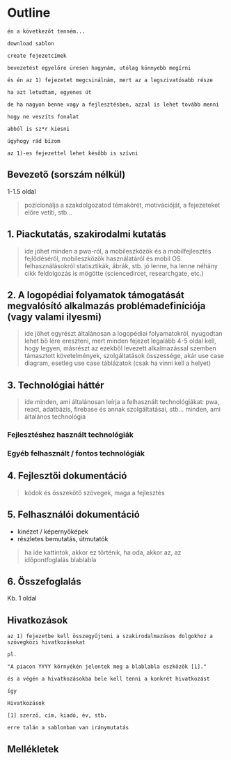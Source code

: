 # Outline

```
én a következőt tenném...

download sablon

create fejezetcímek

bevezetést egyelőre üresen hagynám, utólag könnyebb megírni

és én az 1) fejezetet megcsinálnám, mert az a legszivatósabb része

ha azt letudtam, egyenes út

de ha nagyon benne vagy a fejlesztésben, azzal is lehet tovább menni

hogy ne veszíts fonalat

abból is sz*r kiesni

úgyhogy rád bízom

az 1)-es fejezettel lehet később is szívni
```

## Bevezető (sorszám nélkül)

1-1.5 oldal

> pozícionálja a szakdolgozatod témakörét, motivációját, a fejezeteket előre vetíti, stb...

## 1. Piackutatás, szakirodalmi kutatás

> ide jöhet minden a pwa-ról, a mobileszközök és a mobilfejlesztés fejlődéséről, mobileszközök használatáról és mobil OS felhasználásokról statisztikák, ábrák, stb.
> jó lenne, ha lenne néhány cikk feldolgozás is mögötte (sciencedircet, researchgate, etc.)

## 2. A logopédiai folyamatok támogatását megvalósító alkalmazás problémadefiníciója (vagy valami ilyesmi)

> ide jöhet egyrészt általánosan a logopédiai folyamatokról, nyugodtan lehet bő lére ereszteni, mert minden fejezet legalább 4-5 oldal kell, hogy legyen, másrészt az ezekből levezett alkalmazással szemben támasztott követelmények, szolgáltatások összessége, akár use case diagram, esetleg use case táblázatok (csak ha vinni kell a helyet)

## 3. Technológiai háttér

> ide minden, ami általánosan leírja a felhasznált technológiákat: pwa, react, adatbázis, firebase és annak szolgáltatásai, stb... minden, ami általános technológia

### Fejlesztéshez használt technológiák

### Egyéb felhasznált / fontos technológiák

## 4. Fejlesztői dokumentáció

> kódok és összekötő szövegek, maga a fejlesztés

## 5. Felhasználói dokumentáció

- kinézet / képernyőképek
- részletes bemutatás, útmutatók

> ha ide kattintok, akkor ez történik, ha oda, akkor az, az időpontfoglalás blablabla

## 6. Összefoglalás

Kb. 1 oldal

## Hivatkozások

```
az 1) fejezetbe kell összegyűjteni a szakirodalmazásos dolgokhoz a szövegközi hivatkozásokat

pl.

"A piacon YYYY környékén jelentek meg a blablabla eszközök [1]."

és a végén a hivatkozásokba bele kell tenni a konkrét hivatkozást

így

Hivatkozások

[1] szerző, cím, kiadó, év, stb.

erre talán a sablonban van iránymutatás
```

## Mellékletek
